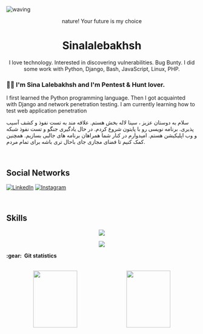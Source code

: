![waving](https://capsule-render.vercel.app/api?type=waving&height=200&text=my-portfolio%20&fontAlignY=40&color=gradient)
 
 <p align="center">
  nature! Your future is my choice
    
</p>



<p align="center">
    <h1 align="center">&emsp;Sinalalebakhsh&emsp;</h1>
</p>
<p align="center">
    I love technology. Interested in discovering vulnerabilities. Bug Bunty. I did some work with Python, Django, Bash, JavaScript, Linux, PHP.



### :man_technologist: I'm Sina Lalebakhsh and I'm Pentest & Hunt lover. 
I first learned the Python programming language. Then I got acquainted with Django and network penetration testing. I am currently learning how to test web application penetration

سلام به دوستان عزیز ، سینا لاله بخش هستم. علاقه مند به تست نفوذ و کشف آسیب پذیری. برنامه نویسی رو با پایتون شروع کردم. در حال یادگیری جنگو و تست نفوذ شبکه و وب اپلیکیشن هستم. امیدوارم در کنار شما همراهان برنامه های جالبی بسازیم. همچنین کمک کنیم تا فضای مجازی جای باحال تری باشه برای تمام مردم.

<br>
<h2>Social Networks</h2>

 [![LinkedIn][2.2]][2] [![Instagram][3.2]][3] 


[2.2]: https://s6.uupload.ir/files/2_96dw.png
[3.2]: https://s6.uupload.ir/files/1_7xy9.png


[2]: https://www.linkedin.com/in/sina-lalebakhsh-137a41237/
[3]: https://www.instagram.com/sinalalebakhsh

<br>
<h2>Skills</h2>

<p align="center">
  <a href="https://skillicons.dev">
    <img src="https://skillicons.dev/icons?i=git,vscode,python,django,github" />
  </a>
</p>
<p align="center">
  <a href="https://skillicons.dev">
    <img src="https://skillicons.dev/icons?i=javascript,php,go" />
  </a>
</p>

<summary><b>:gear: &nbsp;Git statistics</b></summary>
<br>

<p align="center">
     <img height="150px"  width="48%"  src="https://github-readme-stats.vercel.app/api?username=sinalalebakhsh&show_icons=true&theme=highcontrast" />
     <img height="150px" width="48%"  src="https://github-readme-stats.vercel.app/api/top-langs/?username=sinalalebakhsh&hide=html&layout=compact&theme=highcontrast" />
</p>




